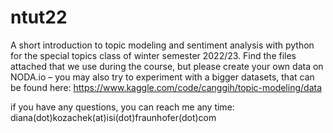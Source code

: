 # ntut22
A short introduction to topic modeling and sentiment analysis with python for the special topics class of winter semester 2022/23. Find the files attached that we use during the course, but please create your own data on NODA.io – you may also try to experiment with a bigger datasets, that can be found here: https://www.kaggle.com/code/canggih/topic-modeling/data 

if you have any questions, you can reach me any time: diana(dot)kozachek(at)isi(dot)fraunhofer(dot)com

